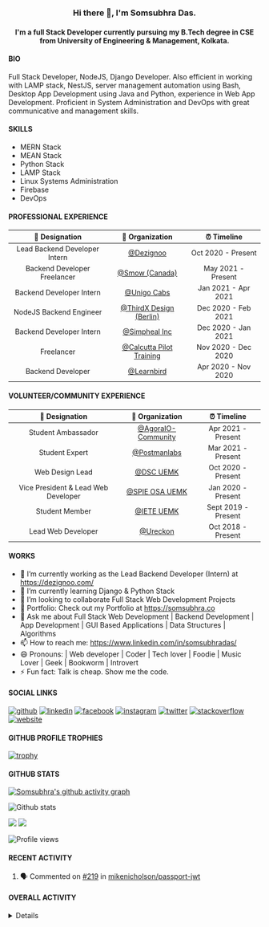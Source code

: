 <h3 align="center"> Hi there 👋, I'm Somsubhra Das. </h3>

<h4 align="center"> I'm a full Stack Developer currently pursuing my B.Tech degree in CSE from University of Engineering & Management, Kolkata.  </h4>

#### BIO

Full Stack Developer, NodeJS, Django Developer. Also efficient in working with LAMP stack, NestJS, server management automation using Bash, Desktop App Development using Java and Python, experience in Web App Development. Proficient in System Administration and DevOps with great communicative and management skills.

#### SKILLS

- MERN Stack
- MEAN Stack
- Python Stack
- LAMP Stack
- Linux Systems Administration
- Firebase
- DevOps

#### PROFESSIONAL EXPERIENCE

|        💼 Designation         |                        🏢 Organization                        |     ⏰ Timeline     |
| :---------------------------: | :-----------------------------------------------------------: | :-----------------: |
| Lead Backend Developer Intern |              [@Dezignoo](https://dezignoo.com/)               | Oct 2020 - Present  |
| Backend Developer Freelancer  |               [@Smow (Canada)](http://smow.ca/)               | May 2021 - Present  |
|   Backend Developer Intern    |       [@Unigo Cabs](https://github.com/UnigoCabs-Dev/)        | Jan 2021 - Apr 2021 |
|    NodeJS Backend Engineer    |       [@ThirdX Design (Berlin)](https://thirdx.design/)       | Dec 2020 - Feb 2021 |
|   Backend Developer Intern    |            [@Simpheal Inc](https://simpheal.com/)             | Dec 2020 - Jan 2021 |
|          Freelancer           | [@Calcutta Pilot Training](http://calcuttapilottraining.com/) | Nov 2020 - Dec 2020 |
|       Backend Developer       |            [@Learnbird](https://www.learnbird.in/)            | Apr 2020 - Nov 2020 |

#### VOLUNTEER/COMMUNITY EXPERIENCE

|           💼 Designation            |                      🏢 Organization                       |     ⏰ Timeline     |
| :---------------------------------: | :--------------------------------------------------------: | :-----------------: |
|         Student Ambassador          | [@AgoraIO-Community](https://github.com/AgoraIO-Community) | Apr 2021 - Present  |
|           Student Expert            |      [@Postmanlabs](https://github.com/postmanlabs/)       | Mar 2021 - Present  |
|           Web Design Lead           |              [@DSC UEMK](https://dscuemk.co/)              | Oct 2020 - Present  |
| Vice President & Lead Web Developer |         [@SPIE OSA UEMK](http://spieosauemk.team/)         | Jan 2020 - Present  |
|           Student Member            |                       [@IETE UEMK]()                       | Sept 2019 - Present |
|         Lead Web Developer          |              [@Ureckon](https://ureckon.org/)              | Oct 2018 - Present  |

#### WORKS

- 🔭 I’m currently working as the Lead Backend Developer (Intern) at https://dezignoo.com/
- 🌱 I’m currently learning Django & Python Stack
- 👯 I’m looking to collaborate Full Stack Web Development Projects
- 💼 Portfolio: Check out my Portfolio at https://somsubhra.co
- 💬 Ask me about Full Stack Web Development | Backend Development | App Development | GUI Based Applications | Data Structures | Algorithms
- 📫 How to reach me: https://www.linkedin.com/in/somsubhradas/
- 😄 Pronouns: | Web developer | Coder | Tech lover | Foodie | Music Lover | Geek | Bookworm | Introvert
- ⚡ Fun fact: Talk is cheap. Show me the code.

#### SOCIAL LINKS

<p align="center">

[<img src='https://cdn.jsdelivr.net/npm/simple-icons@3.0.1/icons/github.svg' alt='github' height='40'>](https://github.com/Somsubhra1) [<img src='https://cdn.jsdelivr.net/npm/simple-icons@3.0.1/icons/linkedin.svg' alt='linkedin' height='40'>](https://www.linkedin.com/in/somsubhradas/) [<img src='https://cdn.jsdelivr.net/npm/simple-icons@3.0.1/icons/facebook.svg' alt='facebook' height='40'>](https://www.facebook.com/S0msubhradas) [<img src='https://cdn.jsdelivr.net/npm/simple-icons@3.0.1/icons/instagram.svg' alt='instagram' height='40'>](https://www.instagram.com/somsubhra__das/) [<img src='https://cdn.jsdelivr.net/npm/simple-icons@3.0.1/icons/twitter.svg' alt='twitter' height='40'>](https://twitter.com/Somsubhra1CP) [<img src='https://cdn.jsdelivr.net/npm/simple-icons@3.0.1/icons/stackoverflow.svg' alt='stackoverflow' height='40'>](https://stackoverflow.com/users/10871274/somsubhra-das) [<img src='https://cdn.jsdelivr.net/npm/simple-icons@3.0.1/icons/icloud.svg' alt='website' height='40'>](https://somsubhra.co/)

</p>

#### GITHUB PROFILE TROPHIES

[![trophy](https://github-profile-trophy.vercel.app/?username=Somsubhra1&theme=flat)](https://github.com/ryo-ma/github-profile-trophy)

#### GITHUB STATS

[![Somsubhra's github activity graph](https://activity-graph.herokuapp.com/graph?username=somsubhra1&theme=react-dark)](https://github.com/somsubhra1)

<p align="center">

![Github stats](https://github-readme-stats.vercel.app/api?username=Somsubhra1&show_icons=true)<br>

<img src="https://github-readme-streak-stats.herokuapp.com/?user=Somsubhra1&theme=light" />

<img src="https://github-readme-stats.vercel.app/api/top-langs/?username=Somsubhra1&layout=compact&theme=light" />

![Profile views](https://gpvc.arturio.dev/Somsubhra1)

</p>

#### RECENT ACTIVITY

<!--START_SECTION:activity-->

1. 🗣 Commented on [#219](https://github.com/mikenicholson/passport-jwt/issues/219) in [mikenicholson/passport-jwt](https://github.com/mikenicholson/passport-jwt)
<!--END_SECTION:activity-->

#### OVERALL ACTIVITY

<details>
<!--START_SECTION:waka-->
**🐱 My Github Data** 

> 🏆 1,031 Contributions in the Year 2021
 > 
> 📦 258.6 kB Used in Github's Storage 
 > 
> 🚫 Not Opted to Hire
 > 
> 📜 136 Public Repositories 
 > 
> 🔑 13 Private Repositories  
 > 
**I'm a Night 🦉** 

```text
🌞 Morning    173 commits    ██░░░░░░░░░░░░░░░░░░░░░░░   11.16% 
🌆 Daytime    576 commits    █████████░░░░░░░░░░░░░░░░   37.16% 
🌃 Evening    611 commits    █████████░░░░░░░░░░░░░░░░   39.42% 
🌙 Night      190 commits    ███░░░░░░░░░░░░░░░░░░░░░░   12.26%

```
📅 **I'm Most Productive on Sunday** 

```text
Monday       194 commits    ███░░░░░░░░░░░░░░░░░░░░░░   12.52% 
Tuesday      226 commits    ███░░░░░░░░░░░░░░░░░░░░░░   14.58% 
Wednesday    174 commits    ██░░░░░░░░░░░░░░░░░░░░░░░   11.23% 
Thursday     232 commits    ███░░░░░░░░░░░░░░░░░░░░░░   14.97% 
Friday       204 commits    ███░░░░░░░░░░░░░░░░░░░░░░   13.16% 
Saturday     255 commits    ████░░░░░░░░░░░░░░░░░░░░░   16.45% 
Sunday       265 commits    ████░░░░░░░░░░░░░░░░░░░░░   17.1%

```


📊 **This Week I Spent My Time On** 

```text
💬 Programming Languages: 
JavaScript               7 hrs 40 mins       ████████████████░░░░░░░░░   66.4% 
Python                   2 hrs 18 mins       █████░░░░░░░░░░░░░░░░░░░░   20.0% 
JSON                     26 mins             █░░░░░░░░░░░░░░░░░░░░░░░░   3.79% 
Other                    20 mins             ░░░░░░░░░░░░░░░░░░░░░░░░░   2.98% 
Markdown                 12 mins             ░░░░░░░░░░░░░░░░░░░░░░░░░   1.85%

🔥 Editors: 
VS Code                  11 hrs 33 mins      █████████████████████████   100.0%

```

**I Mostly Code in JavaScript** 

```text
JavaScript               48 repos            ████████████░░░░░░░░░░░░░   48.48% 
HTML                     16 repos            ████░░░░░░░░░░░░░░░░░░░░░   16.16% 
CSS                      12 repos            ███░░░░░░░░░░░░░░░░░░░░░░   12.12% 
Python                   10 repos            ██░░░░░░░░░░░░░░░░░░░░░░░   10.1% 
TypeScript               6 repos             █░░░░░░░░░░░░░░░░░░░░░░░░   6.06%

```


**Timeline**

![Chart not found](https://raw.githubusercontent.com/Somsubhra1/Somsubhra1/master/charts/bar_graph.png) 


 Last Updated on 23/06/2021
<!--END_SECTION:waka-->
</details>

